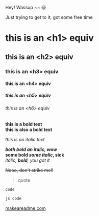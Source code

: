 Hey! Wassup ~~ :smiley:

Just trying to get to it, got some free time

# this is an \<h1\> equiv
## this is an \<h2\> equiv
### this is an \<h3\> equiv
#### this is an \<h4\> equiv
##### this is an \<h5\> equiv
###### this is an \<h6\> equiv

**this is a bold text**  
__this is also a bold text__

*this is an italic text*

***both bold an italic, wow***  
**some bold *some italic*, sick**  
*italic, **bold**, you got it*  

~~Nooo, don't strike me!!~~

> quote

`code`

```js
js code
```

[makeareadme.com](https://www.makeareadme.com/)